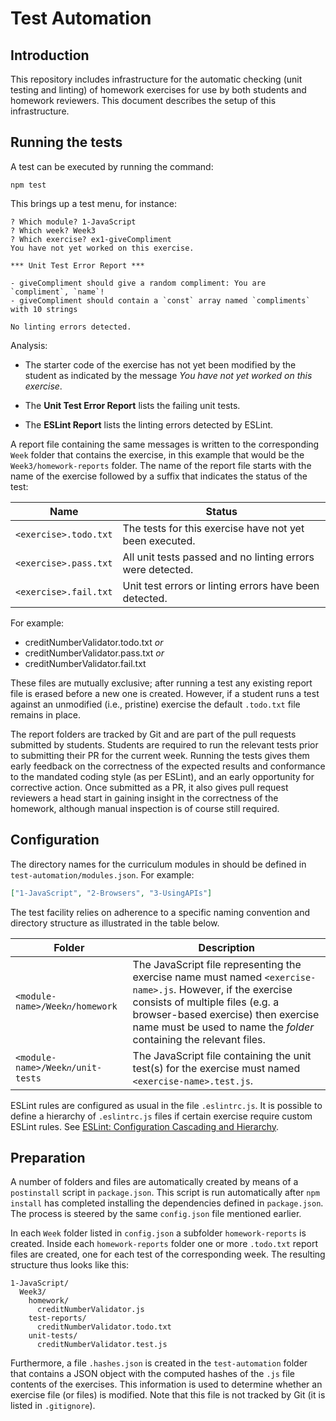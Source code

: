 # Test Automation

## Introduction

This repository includes infrastructure for the automatic checking (unit testing and linting) of homework exercises for use by both students and homework reviewers. This document describes the setup of this infrastructure.

## Running the tests

A test can be executed by running the command:

```
npm test
```

This brings up a test menu, for instance:

```
? Which module? 1-JavaScript
? Which week? Week3
? Which exercise? ex1-giveCompliment
You have not yet worked on this exercise.

*** Unit Test Error Report ***

- giveCompliment should give a random compliment: You are `compliment`, `name`!
- giveCompliment should contain a `const` array named `compliments` with 10 strings

No linting errors detected.
```

Analysis:

- The starter code of the exercise has not yet been modified by the student as indicated by the message _You have not yet worked on this exercise_.

- The **Unit Test Error Report** lists the failing unit tests.

- The **ESLint Report** lists the linting errors detected by ESLint.

A report file containing the same messages is written to the corresponding `Week` folder that contains the exercise, in this example that would be the `Week3/homework-reports` folder. The name of the report file starts with the name of the exercise followed by a suffix that indicates the status of the test:

<!-- prettier-ignore -->
| Name | Status |
| ---- | ------ |
| `<exercise>.todo.txt` | The tests for this exercise have not yet been executed. |
| `<exercise>.pass.txt` | All unit tests passed and no linting errors were detected. |
| `<exercise>.fail.txt` | Unit test errors or linting errors have been detected. |

For example:

- creditNumberValidator.todo.txt _or_
- creditNumberValidator.pass.txt _or_
- creditNumberValidator.fail.txt

These files are mutually exclusive; after running a test any existing report file is erased before a new one is created. However, if a student runs a test against an unmodified (i.e., pristine) exercise the default `.todo.txt` file remains in place.

The report folders are tracked by Git and are part of the pull requests submitted by students. Students are required to run the relevant tests prior to submitting their PR for the current week. Running the tests gives them early feedback on the correctness of the expected results and conformance to the mandated coding style (as per ESLint), and an early opportunity for corrective action. Once submitted as a PR, it also gives pull request reviewers a head start in gaining insight in the correctness of the homework, although manual inspection is of course still required.

## Configuration

The directory names for the curriculum modules in should be defined in `test-automation/modules.json`. For example:

```json
["1-JavaScript", "2-Browsers", "3-UsingAPIs"]
```

The test facility relies on adherence to a specific naming convention and directory structure as illustrated in the table below.

<!-- prettier-ignore -->
Folder | Description |
------ | ----------- |
`<module-name>/Week𝑛/homework` | The JavaScript file representing the exercise name must named `<exercise-name>.js`. However, if the exercise consists of multiple files (e.g. a browser-based exercise) then exercise name must be used to name the _folder_ containing the relevant files.
`<module-name>/Week𝑛/unit-tests` | The JavaScript file containing the unit test(s) for the exercise must named `<exercise-name>.test.js`.

ESLint rules are configured as usual in the file `.eslintrc.js`. It is possible to define a hierarchy of `.eslintrc.js` files if certain exercise require custom ESLint rules. See [ESLint: Configuration Cascading and Hierarchy](https://eslint.org/docs/user-guide/configuring#configuration-cascading-and-hierarchy).

## Preparation

A number of folders and files are automatically created by means of a `postinstall` script in `package.json`. This script is run automatically after `npm install` has completed installing the dependencies defined in `package.json`. The process is steered by the same `config.json` file mentioned earlier.

In each `Week` folder listed in `config.json` a subfolder `homework-reports` is created. Inside each `homework-reports` folder one or more `.todo.txt` report files are created, one for each test of the corresponding week. The resulting structure thus looks like this:

```
1-JavaScript/
  Week3/
    homework/
      creditNumberValidator.js
    test-reports/
      creditNumberValidator.todo.txt
    unit-tests/
      creditNumberValidator.test.js
```

Furthermore, a file `.hashes.json` is created in the `test-automation` folder that contains a JSON object with the computed hashes of the `.js` file contents of the exercises. This information is used to determine whether an exercise file (or files) is modified. Note that this file is not tracked by Git (it is listed in `.gitignore`).
